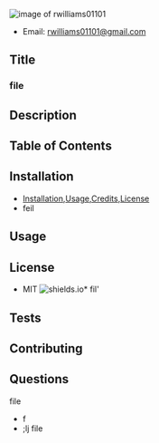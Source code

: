 ![image of rwilliams01101](https://avatars0.githubusercontent.com/u/60494157?v=4)
* Email: [rwilliams01101@gmail.com](rwilliams01101@gmail.com)
## Title
### file
## Description
## Table of Contents
## Installation
* [Installation](#installation),[Usage](#usage),[Credits](#credits),[License](#license)
* feil
## Usage
## License
* MIT
![shields.io](https://camo.githubusercontent.com/5b17d82d9a87c80cdd019bacb35c23f3515d33c3/68747470733a2f2f696d672e736869656c64732e696f2f62616467652f4c6963656e73652d417061636865253230322e302d79656c6c6f77677265656e2e737667)* fil'
## Tests
## Contributing
## Questions
file
* f
* ;lj
file
